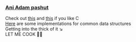 ### [Ani Adam pashut](https://open.spotify.com/track/1F5zcJWVYelsmk1493aNm1?si=a48b25536fe04dd2)

Check out [this](https://github.com/aniadampashut/cpi) and [this](https://github.com/aniadampashut/cpm) if you like C <br>
[Here](https://github.com/aniadampashut/cdst) are some implementations for common data structures <br>
Getting into the thick of it ↘ <br>
LET ME COOK 👨‍🍳

<!--
**benAmi6360/benAmi6360** is a ✨ _special_ ✨ repository because its `README.md` (this file) appears on your GitHub profile.

Here are some ideas to get you started:

- 🔭 I’m currently working on ...
- 🌱 I’m currently learning ...
- 👯 I’m looking to collaborate on ...
- 🤔 I’m looking for help with ...
- 💬 Ask me about ...
- 📫 How to reach me: ...
- 😄 Pronouns: ...
- ⚡ Fun fact: ...
-->
